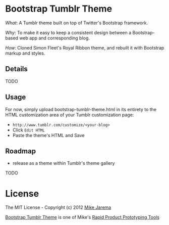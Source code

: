 # Bootstrap Tumblr Theme

*What*: A Tumblr theme built on top of Twitter's Bootstrap framework.

*Why*: To make it easy to keep a consistent design between a Bootstrap-based web app and corresponding blog.

*How*: Cloned Simon Fleet's Royal Ribbon theme, and rebuilt it with Bootstrap markup and styles.


## Details

TODO


## Usage

For now, simply upload bootstrap-tumblr-theme.html in its entirety to the HTML customization area of your Tumblr customization page:

* ``http://www.tumblr.com/customize/<your-blog>``
* Click ``Edit HTML``
* Paste the theme's HTML and Save


## Roadmap

* release as a theme within Tumblr's theme gallery

TODO


# License

The MIT License - Copyright (c) 2012 [Mike Jarema](http://mikejarema.com)

[Bootstrap Tumblr Theme](https://github.com/mikejarema/bootstrap-tumblr-theme) is one of Mike's [Rapid Product Prototyping Tools](http://producteer.com)
